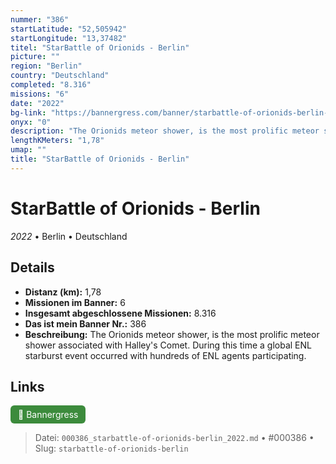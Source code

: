 ```yaml
---
nummer: "386"
startLatitude: "52,505942"
startLongitude: "13,37482"
titel: "StarBattle of Orionids - Berlin"
picture: ""
region: "Berlin"
country: "Deutschland"
completed: "8.316"
missions: "6"
date: "2022"
bg-link: "https://bannergress.com/banner/starbattle-of-orionids-berlin-a311"
onyx: "0"
description: "The Orionids meteor shower, is the most prolific meteor shower associated with Halley's Comet. During this time a global ENL starburst event occurred with hundreds of ENL agents participating."
lengthKMeters: "1,78"
umap: ""
title: "StarBattle of Orionids - Berlin"
---
```

# StarBattle of Orionids - Berlin

*2022* • Berlin • Deutschland



## Details
- **Distanz (km):** 1,78
- **Missionen im Banner:** 6
- **Insgesamt abgeschlossene Missionen:** 8.316
- **Das ist mein Banner Nr.:** 386
- **Beschreibung:** The Orionids meteor shower, is the most prolific meteor shower associated with Halley's Comet. During this time a global ENL starburst event occurred with hundreds of ENL agents participating.


## Links
<div style="margin-top: 0.5em;">
<a href="https://bannergress.com/banner/starbattle-of-orionids-berlin-a311" target="_blank" style="display:inline-block;margin-right:8px;padding:6px 12px;background-color:#3c8b3c;color:white;text-decoration:none;border-radius:6px;">🔗 Bannergress</a>

</div>


> Datei: `000386_starbattle-of-orionids-berlin_2022.md` • #000386 • Slug: `starbattle-of-orionids-berlin`
